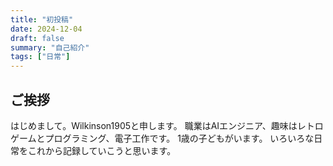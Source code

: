 ```yaml
---
title: "初投稿"
date: 2024-12-04
draft: false
summary: "自己紹介"
tags: ["日常"]
---
```


## ご挨拶

はじめまして。Wilkinson1905と申します。
職業はAIエンジニア、趣味はレトロゲームとプログラミング、電子工作です。
1歳の子どもがいます。
いろいろな日常をこれから記録していこうと思います。